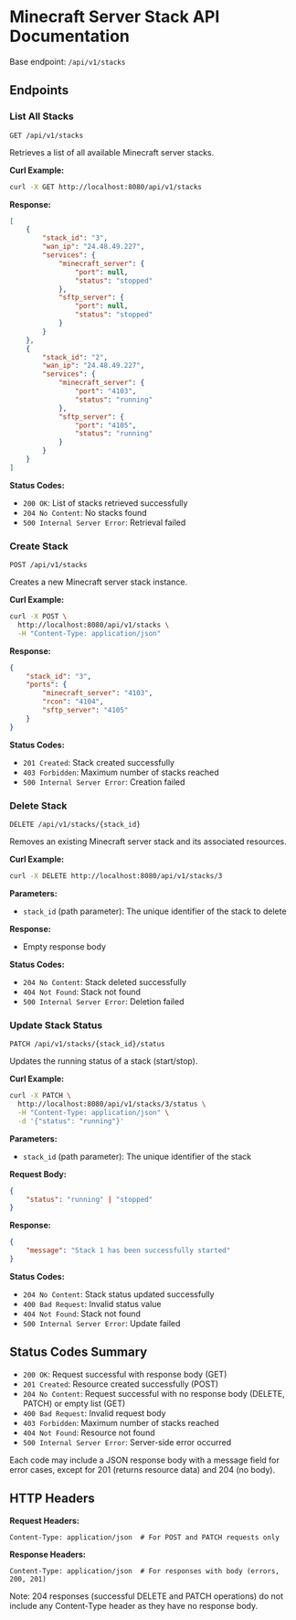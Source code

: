 # Minecraft Server Stack API Documentation

Base endpoint: `/api/v1/stacks`

## Endpoints

### List All Stacks
```http
GET /api/v1/stacks
```

Retrieves a list of all available Minecraft server stacks.

**Curl Example:**
```bash
curl -X GET http://localhost:8080/api/v1/stacks
```

**Response:**
```json
[
    {
        "stack_id": "3",
        "wan_ip": "24.48.49.227",
        "services": {
            "minecraft_server": {
                "port": null,
                "status": "stopped"
            },
            "sftp_server": {
                "port": null,
                "status": "stopped"
            }
        }
    },
    {
        "stack_id": "2",
        "wan_ip": "24.48.49.227",
        "services": {
            "minecraft_server": {
                "port": "4103",
                "status": "running"
            },
            "sftp_server": {
                "port": "4105",
                "status": "running"
            }
        }
    }
]
```

**Status Codes:**
- `200 OK`: List of stacks retrieved successfully
- `204 No Content`: No stacks found
- `500 Internal Server Error`: Retrieval failed

### Create Stack
```http
POST /api/v1/stacks
```

Creates a new Minecraft server stack instance.

**Curl Example:**
```bash
curl -X POST \
  http://localhost:8080/api/v1/stacks \
  -H "Content-Type: application/json"
```

**Response:**
```json
{
    "stack_id": "3",
    "ports": {
        "minecraft_server": "4103",
        "rcon": "4104",
        "sftp_server": "4105"
    }
}
```

**Status Codes:**
- `201 Created`: Stack created successfully
- `403 Forbidden`: Maximum number of stacks reached
- `500 Internal Server Error`: Creation failed

### Delete Stack
```http
DELETE /api/v1/stacks/{stack_id}
```

Removes an existing Minecraft server stack and its associated resources.

**Curl Example:**
```bash
curl -X DELETE http://localhost:8080/api/v1/stacks/3
```

**Parameters:**
- `stack_id` (path parameter): The unique identifier of the stack to delete

**Response:**
- Empty response body

**Status Codes:**
- `204 No Content`: Stack deleted successfully
- `404 Not Found`: Stack not found
- `500 Internal Server Error`: Deletion failed

### Update Stack Status
```http
PATCH /api/v1/stacks/{stack_id}/status
```

Updates the running status of a stack (start/stop).

**Curl Example:**
```bash
curl -X PATCH \
  http://localhost:8080/api/v1/stacks/3/status \
  -H "Content-Type: application/json" \
  -d '{"status": "running"}'
```

**Parameters:**
- `stack_id` (path parameter): The unique identifier of the stack

**Request Body:**
```json
{
    "status": "running" | "stopped"
}
```

**Response:**
```json
{
    "message": "Stack 1 has been successfully started"
}
```

**Status Codes:**
- `204 No Content`: Stack status updated successfully
- `400 Bad Request`: Invalid status value
- `404 Not Found`: Stack not found
- `500 Internal Server Error`: Update failed

## Status Codes Summary

- `200 OK`: Request successful with response body (GET)
- `201 Created`: Resource created successfully (POST)
- `204 No Content`: Request successful with no response body (DELETE, PATCH) or empty list (GET)
- `400 Bad Request`: Invalid request body
- `403 Forbidden`: Maximum number of stacks reached
- `404 Not Found`: Resource not found
- `500 Internal Server Error`: Server-side error occurred

Each code may include a JSON response body with a message field for error cases, except for 201 (returns resource data) and 204 (no body).

## HTTP Headers

**Request Headers:**
```http
Content-Type: application/json  # For POST and PATCH requests only
```

**Response Headers:**
```http
Content-Type: application/json  # For responses with body (errors, 200, 201)
```

Note: 204 responses (successful DELETE and PATCH operations) do not include any Content-Type header as they have no response body.
